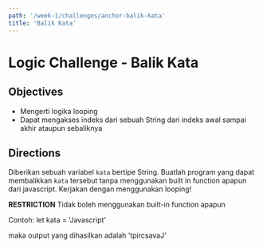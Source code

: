 ```yaml
---
path: '/week-1/challenges/anchor-balik-kata'
title: 'Balik Kata'
---
```


# Logic Challenge - Balik Kata

## Objectives

- Mengerti logika looping
- Dapat mengakses indeks dari sebuah String dari indeks awal sampai akhir ataupun sebaliknya

## Directions

Diberikan sebuah variabel `kata` bertipe String. Buatlah program yang dapat membalikkan `kata` tersebut tanpa menggunakan built in function apapun dari javascript. Kerjakan dengan menggunakan looping!

**RESTRICTION**
Tidak boleh menggunakan built-in function apapun

Contoh:
let kata = 'Javascript'

maka output yang dihasilkan adalah 'tpircsavaJ'
